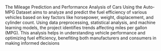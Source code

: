 The Mileage Prediction and Performance Analysis of Cars Using the Auto-MPG Dataset aims to analyze and predict the fuel efficiency of various vehicles based on key factors like horsepower, weight, displacement, and cylinder count. Using data preprocessing, statistical analysis, and machine learning models, the project identifies trends affecting miles per gallon (MPG). This analysis helps in understanding vehicle performance and optimizing fuel efficiency, benefiting both manufacturers and consumers in making informed decisions
